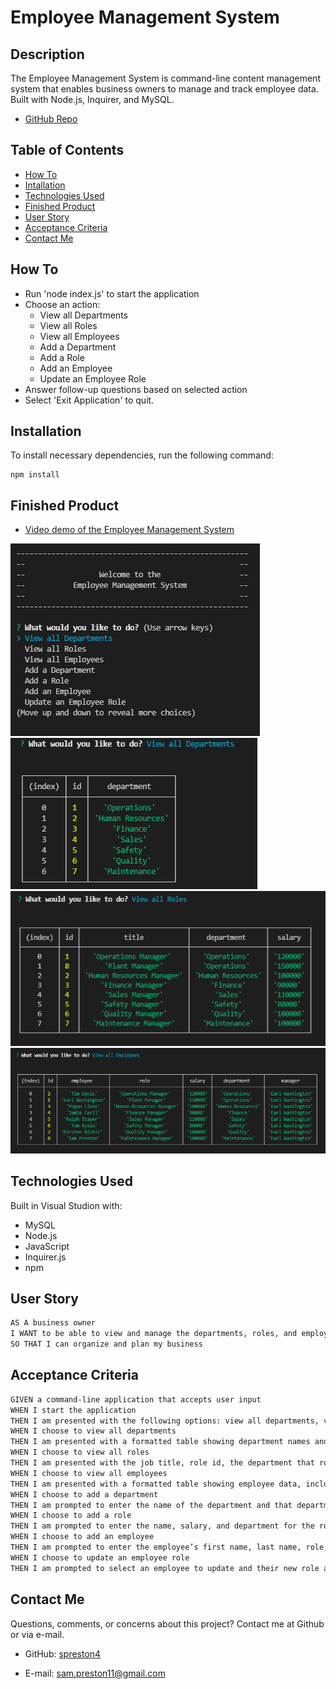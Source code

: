 # Employee Management System

## Description

The Employee Management System is  command-line content management system that enables business owners to manage and track employee data. Built with Node.js, Inquirer, and MySQL.

* [GitHub Repo](https://github.com/spreston4/employee-management-system)

## Table of Contents

* [How To](#how-to)
* [Intallation](#installation)
* [Technologies Used](#technologies-used)
* [Finished Product](#finished-product)
* [User Story](#user-story)
* [Acceptance Criteria](#acceptance-criteria)
* [Contact Me](#contact-me)

## How To

* Run 'node index.js' to start the application
* Choose an action:
    - View all Departments
    - View all Roles
    - View all Employees
    - Add a Department
    - Add a Role
    - Add an Employee
    - Update an Employee Role
* Answer follow-up questions based on selected action
* Select 'Exit Application' to quit.

## Installation

To install necessary dependencies, run the following command:
```
npm install
```

## Finished Product

* [Video demo of the Employee Management System](https://drive.google.com/file/d/1mt47EnnMJoJV0RsauiJWek-e3TM-rV29/view)

![Welcome](./assets/1.PNG)
![Departments](./assets/2.PNG)
![Roles](./assets/3.PNG)
![Employees](./assets/4.PNG)



## Technologies Used

Built in Visual Studion with:
* MySQL 
* Node.js
* JavaScript
* Inquirer.js
* npm


## User Story

```md
AS A business owner
I WANT to be able to view and manage the departments, roles, and employees in my company
SO THAT I can organize and plan my business
```

## Acceptance Criteria

```md
GIVEN a command-line application that accepts user input
WHEN I start the application
THEN I am presented with the following options: view all departments, view all roles, view all employees, add a department, add a role, add an employee, and update an employee role
WHEN I choose to view all departments
THEN I am presented with a formatted table showing department names and department ids
WHEN I choose to view all roles
THEN I am presented with the job title, role id, the department that role belongs to, and the salary for that role
WHEN I choose to view all employees
THEN I am presented with a formatted table showing employee data, including employee ids, first names, last names, job titles, departments, salaries, and managers that the employees report to
WHEN I choose to add a department
THEN I am prompted to enter the name of the department and that department is added to the database
WHEN I choose to add a role
THEN I am prompted to enter the name, salary, and department for the role and that role is added to the database
WHEN I choose to add an employee
THEN I am prompted to enter the employee’s first name, last name, role, and manager, and that employee is added to the database
WHEN I choose to update an employee role
THEN I am prompted to select an employee to update and their new role and this information is updated in the database 
```

## Contact Me

Questions, comments, or concerns about this project? Contact me at Github or via e-mail.

* GitHub: [spreston4](https://github.com/spreston4)

* E-mail: [sam.preston11@gmail.com](mailto:sam.preston11@gmail.com)

